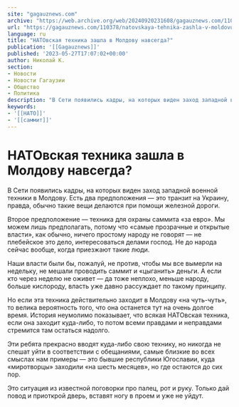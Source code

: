 ```yaml
---
site: "gagauznews.com"
archive: "https://web.archive.org/web/20240920231608/gagauznews.com/110378/natovskaya-tehnika-zashla-v-moldovu-navsegda.html"
url: "https://gagauznews.com/110378/natovskaya-tehnika-zashla-v-moldovu-navsegda.html"
language: ru
title: "НАТОвская техника зашла в Молдову навсегда?"
publication: '[[Gagauznews]]'
published: '2023-05-27T17:07:02+00:00'
author: Николай К.
section:
- Новости
- Новости Гагаузии
- Общество
- Политика
description: "В Сети появились кадры, на которых виден заход западной военной техники в Молдову. Есть два предположения — это транзит на Украину, правда, обычно такие вещи делаются при помощи железной дороги. Второе предположение — техника для охраны саммита «за евро». Мы можем лишь предполагать, потому что «самые прозрачные и открытые власти», как обычно, ничего простому народу не говорят — не плебейское это дело, интересоваться делами господ. Не до народа сейчас вообще, когда приезжают такие люди. Наши власти были бы, пожалуй, не против, чтобы мы все вымерли на недельку, не мешали проводить саммит и «цыганить» деньги. А если кто через неделю не […]"
keywords:
- '[[НАТО]]'
- '[[саммит]]'
---
```


# НАТОвская техника зашла в Молдову навсегда?

В Сети появились кадры, на которых виден заход западной военной техники в Молдову. Есть два предположения — это транзит на Украину, правда, обычно такие вещи делаются при помощи железной дороги.

Второе предположение — техника для охраны саммита «за евро». Мы можем лишь предполагать, потому что «самые прозрачные и открытые власти», как обычно, ничего простому народу не говорят — не плебейское это дело, интересоваться делами господ. Не до народа сейчас вообще, когда приезжают такие люди.

Наши власти были бы, пожалуй, не против, чтобы мы все вымерли на недельку, не мешали проводить саммит и «цыганить» деньги. А если кто через неделю не оживет — да тоже неплохо, меньше народу, больше кислороду, власть уже давно рассуждает по такому принципу.

Но если эта техника действительно заходит в Молдову «на чуть-чуть», то велика вероятность того, что она останется тут на очень долгое время. История неумолимо показывает, что всякая НАТОвская техника, если она заходит куда-либо, то потом всеми правдами и неправдами стремится там остаться надолго.

Эти ребята прекрасно вводят куда-либо свою технику, но никогда не спешат уйти в соответствии с обещаниями, самые близкие во всех смыслах нам примеры — это бывшие республики Югославии, куда «миротворцы» заходили «на шесть месяцев», но где остаются до сих пор.

Это ситуация из известной поговорки про палец, рот и руку. Только дай повод и приоткрой дверь, вставят ногу в проем и уже не уйдут.